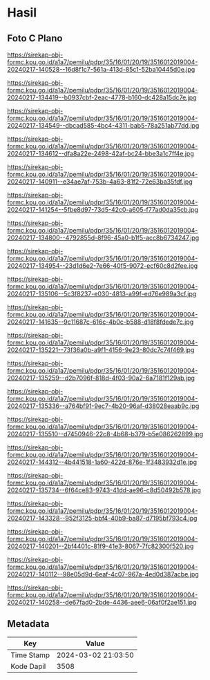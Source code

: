 # Hasil

## Foto C Plano

https://sirekap-obj-formc.kpu.go.id/a1a7/pemilu/pdpr/35/16/01/20/19/3516012019004-20240217-140528--16d8f1c7-561a-413d-85c1-52ba10445d0e.jpg

https://sirekap-obj-formc.kpu.go.id/a1a7/pemilu/pdpr/35/16/01/20/19/3516012019004-20240217-134419--b0937cbf-2eac-4778-b160-dc428a15dc7e.jpg

https://sirekap-obj-formc.kpu.go.id/a1a7/pemilu/pdpr/35/16/01/20/19/3516012019004-20240217-134549--dbcad585-4bc4-4311-bab5-78a251ab77dd.jpg

https://sirekap-obj-formc.kpu.go.id/a1a7/pemilu/pdpr/35/16/01/20/19/3516012019004-20240217-134612--dfa8a22e-2498-42af-bc24-bbe3a1c7ff4e.jpg

https://sirekap-obj-formc.kpu.go.id/a1a7/pemilu/pdpr/35/16/01/20/19/3516012019004-20240217-140911--e34ae7af-753b-4a63-81f2-72e63ba35fdf.jpg

https://sirekap-obj-formc.kpu.go.id/a1a7/pemilu/pdpr/35/16/01/20/19/3516012019004-20240217-141254--5fbe8d97-73d5-42c0-a605-f77ad0da35cb.jpg

https://sirekap-obj-formc.kpu.go.id/a1a7/pemilu/pdpr/35/16/01/20/19/3516012019004-20240217-134800--4792855d-8f96-45a0-b1f5-acc8b6734247.jpg

https://sirekap-obj-formc.kpu.go.id/a1a7/pemilu/pdpr/35/16/01/20/19/3516012019004-20240217-134954--23d1d6e2-7e66-40f5-9072-ecf60c8d2fee.jpg

https://sirekap-obj-formc.kpu.go.id/a1a7/pemilu/pdpr/35/16/01/20/19/3516012019004-20240217-135106--5c3f8237-e030-4813-a99f-ed76e989a3cf.jpg

https://sirekap-obj-formc.kpu.go.id/a1a7/pemilu/pdpr/35/16/01/20/19/3516012019004-20240217-141635--9c11687c-616c-4b0c-b588-d18f8fdede7c.jpg

https://sirekap-obj-formc.kpu.go.id/a1a7/pemilu/pdpr/35/16/01/20/19/3516012019004-20240217-135221--73f36a0b-a9f1-4156-9e23-80dc7c74f469.jpg

https://sirekap-obj-formc.kpu.go.id/a1a7/pemilu/pdpr/35/16/01/20/19/3516012019004-20240217-135259--d2b7096f-818d-4f03-90a2-6a7181f129ab.jpg

https://sirekap-obj-formc.kpu.go.id/a1a7/pemilu/pdpr/35/16/01/20/19/3516012019004-20240217-135336--a764bf91-9ec7-4b20-96af-d38028eaab9c.jpg

https://sirekap-obj-formc.kpu.go.id/a1a7/pemilu/pdpr/35/16/01/20/19/3516012019004-20240217-135510--d7450946-22c8-4b68-b379-b5e086262899.jpg

https://sirekap-obj-formc.kpu.go.id/a1a7/pemilu/pdpr/35/16/01/20/19/3516012019004-20240217-144312--4b441518-1a60-422d-876e-1f3483932d1e.jpg

https://sirekap-obj-formc.kpu.go.id/a1a7/pemilu/pdpr/35/16/01/20/19/3516012019004-20240217-135734--6f64ce83-9743-41dd-ae96-c8d50492b578.jpg

https://sirekap-obj-formc.kpu.go.id/a1a7/pemilu/pdpr/35/16/01/20/19/3516012019004-20240217-143328--952f3125-bbf4-40b9-ba87-d7195bf793c4.jpg

https://sirekap-obj-formc.kpu.go.id/a1a7/pemilu/pdpr/35/16/01/20/19/3516012019004-20240217-140201--2bf4401c-81f9-41e3-8067-7fc82300f520.jpg

https://sirekap-obj-formc.kpu.go.id/a1a7/pemilu/pdpr/35/16/01/20/19/3516012019004-20240217-140112--98e05d9d-6eaf-4c07-967a-4ed0d387acbe.jpg

https://sirekap-obj-formc.kpu.go.id/a1a7/pemilu/pdpr/35/16/01/20/19/3516012019004-20240217-140258--de67fad0-2bde-4436-aee6-06af0f2ae151.jpg


## Metadata

| Key        | Value               |
| ---------- | ------------------- |
| Time Stamp | 2024-03-02 21:03:50 |
| Kode Dapil | 3508                |



